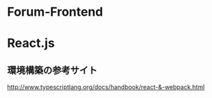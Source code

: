 # Forum-Frontend
# React.js
## 環境構築の参考サイト
http://www.typescriptlang.org/docs/handbook/react-&-webpack.html
